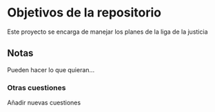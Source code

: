 # Objetivos de la repositorio

Este proyecto se encarga de manejar los planes de la liga de la justicia


## Notas
Pueden hacer lo que quieran...

### Otras cuestiones
Añadir nuevas cuestiones
